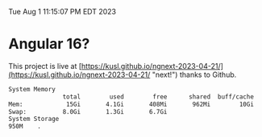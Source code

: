 Tue Aug  1 11:15:07 PM EDT 2023

# Angular 16?


This project is live at [https://kusl.github.io/ngnext-2023-04-21/](https://kusl.github.io/ngnext-2023-04-21/ "next!") thanks to Github.

```bash
System Memory
               total        used        free      shared  buff/cache   available
Mem:            15Gi       4.1Gi       408Mi       962Mi        10Gi       9.9Gi
Swap:          8.0Gi       1.3Gi       6.7Gi
System Storage
950M	.
